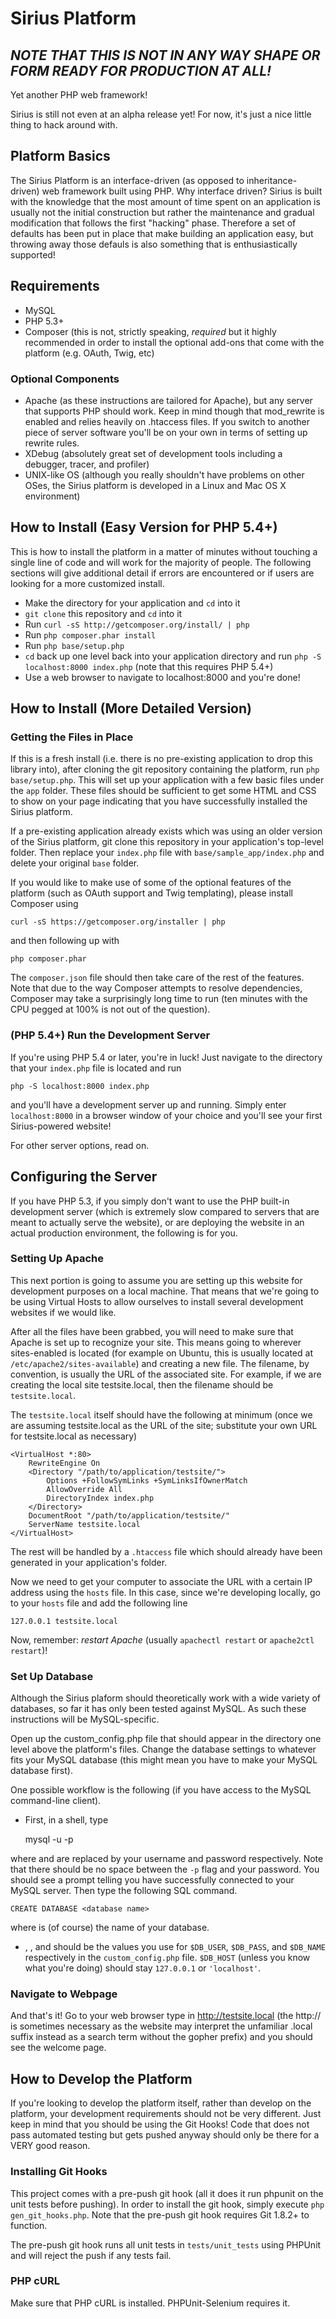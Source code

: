 Sirius Platform
============

_NOTE THAT THIS IS NOT IN ANY WAY SHAPE OR FORM READY FOR PRODUCTION AT ALL!_
-----------------------------------------------------------------------------

Yet another PHP web framework! 

Sirius is still not even at an alpha release yet!
For now, it's just a nice little thing to hack around with.

Platform Basics
---------------

The Sirius Platform is an interface-driven (as opposed to inheritance-driven)
web framework built using PHP. Why interface driven? Sirius is built with the
knowledge that the most amount of time spent on an application is usually not
the initial construction but rather the maintenance and gradual modification
that follows the first "hacking" phase. Therefore a set of defaults has been put
in place that make building an application easy, but throwing away those defauls
is also something that is enthusiastically supported!

Requirements
------------

+ MySQL
+ PHP 5.3+
+ Composer (this is not, strictly speaking, _required_ but it highly recommended
  in order to install the optional add-ons that come with the platform (e.g.
  OAuth, Twig, etc)

### Optional Components

+ Apache (as these instructions are tailored for Apache), but any server that
  supports PHP should work. Keep in mind though that mod\_rewrite is enabled and
relies heavily on .htaccess files. If you switch to another piece of server
software you'll be on your own in terms of setting up rewrite rules.
+ XDebug (absolutely great set of development tools including a debugger,
  tracer, and profiler)
+ UNIX-like OS (although you really shouldn't have problems on other OSes, the
  Sirius platform is developed in a Linux and Mac OS X environment)

How to Install (Easy Version for PHP 5.4+)
------------------------------------------

This is how to install the platform in a matter of minutes without touching a
single line of code and will work for the majority of people. The following
sections will give additional detail if errors are encountered or if users are
looking for a more customized install.

+ Make the directory for your application and `cd` into it
+ `git clone` this repository and `cd` into it
+ Run `curl -sS http://getcomposer.org/install/ | php`
+ Run `php composer.phar install`
+ Run `php base/setup.php`
+ `cd` back up one level back into your application directory and run `php -S
  localhost:8000 index.php` (note that this requires PHP 5.4+)
+ Use a web browser to navigate to localhost:8000 and you're done!

How to Install (More Detailed Version)
--------------------------------------

### Getting the Files in Place

If this is a fresh install (i.e. there is no pre-existing application to drop
this library into), after cloning the git repository containing the platform,
run ``` php base/setup.php ```. This will set up your application with
a few basic files under the `app` folder. These files should be sufficient to
get some HTML and CSS to show on your page indicating that you have successfully
installed the Sirius platform. 

If a pre-existing application already exists which was using an older version of
the Sirius platform, git clone this repository in your application's top-level
folder. Then replace your `index.php` file with ```base/sample_app/index.php``` and
delete your original `base` folder.

If you would like to make use of some of the optional features of the platform
(such as OAuth support and Twig templating), please install Composer using 

    curl -sS https://getcomposer.org/installer | php

and then following up with 

    php composer.phar

The `composer.json` file should then take care of the rest of the features. Note
that due to the way Composer attempts to resolve dependencies, Composer may take
a surprisingly long time to run (ten minutes with the CPU pegged at 100% is not
out of the question).

### (PHP 5.4+) Run the Development Server

If you're using PHP 5.4 or later, you're in luck! Just navigate to the directory
that your `index.php` file is located and run 

    php -S localhost:8000 index.php

and you'll have a development server up and running. Simply enter
`localhost:8000` in a browser window of your choice and you'll see your first
Sirius-powered website!

For other server options, read on.


Configuring the Server
----------------------

If you have PHP 5.3, if you simply don't want to use the PHP built-in
development server (which is extremely slow compared to servers that are meant
to actually serve the website), or are deploying the website in an actual
production environment, the following is for you.

### Setting Up Apache

This next portion is going to assume you are setting up this website for
development purposes on a local machine. That means that we're going to be using
Virtual Hosts to allow ourselves to install several development websites if we
would like.

After all the files have been grabbed, you will need to make sure that Apache is
set up to recognize your site. This means going to wherever sites-enabled is
located (for example on Ubuntu, this is usually located at
`/etc/apache2/sites-available`) and creating a new file. The filename, by
convention, is usually the URL of the associated site. For example, if we are
creating the local site testsite.local, then the filename should be
`testsite.local`.

The `testsite.local` itself should have the following at minimum (once we are
assuming testsite.local as the URL of the site; substitute your own URL for
testsite.local as necessary)

    <VirtualHost *:80>
        RewriteEngine On
        <Directory "/path/to/application/testsite/">
            Options +FollowSymLinks +SymLinksIfOwnerMatch
            AllowOverride All
            DirectoryIndex index.php
        </Directory>
        DocumentRoot "/path/to/application/testsite/"
        ServerName testsite.local
    </VirtualHost>

The rest will be handled by a `.htaccess` file which should already have been
generated in your application's folder.

Now we need to get your computer to associate the URL with a certain IP address
using the `hosts` file. In this case, since we're developing locally, go to your
`hosts` file and add the following line

    127.0.0.1 testsite.local

Now, remember: _restart Apache_ (usually `apachectl restart` or `apache2ctl
restart`)!

### Set Up Database

Although the Sirius plaform should theoretically work with a wide variety of
databases, so far it has only been tested against MySQL. As such these
instructions will be MySQL-specific. 

Open up the custom_config.php file that should appear in the directory one level
above the platform's files. Change the database settings to whatever fits your
MySQL database (this might mean you have to make your MySQL database first).

One possible workflow is the following (if you have access to the MySQL
command-line client).

+ First, in a shell, type

    mysql -u <mysql username> -p<mysql password>

where <mysql username> and <mysql password> are replaced by your username and
password respectively. Note that there should be no space between the `-p` flag
and your password. You should see a prompt telling you have successfully
connected to your MySQL server. Then type the following SQL command.
      
    CREATE DATABASE <database name>

where <database name> is (of course) the name of your database.

+ <mysql username>, <mysql password>, and <database name> should be the values
  you use for ```$DB_USER```, ```$DB_PASS```, and ```$DB_NAME``` respectively
in the ```custom_config.php``` file. ```$DB_HOST``` (unless you know what
you're doing) should stay ```127.0.0.1``` or ```'localhost'```.

### Navigate to Webpage

And that's it! Go to your web browser type in http://testsite.local (the http://
is sometimes necessary as the website may interpret the unfamiliar .local suffix
instead as a search term without the gopher prefix) and you should see the
welcome page.

How to Develop the Platform
---------------------------

If you're looking to develop the platform itself, rather than develop on the
platform, your development requirements should not be very different. Just keep
in mind that you should be using the Git Hooks! Code that does not pass
automated testing but gets pushed anyway should only be there for a VERY good
reason.

### Installing Git Hooks

This project comes with a pre-push git hook (all it does it run phpunit on the
unit tests before pushing). In order to install the git hook, simply execute
```php gen_git_hooks.php```.  Note that the pre-push git hook requires Git
1.8.2+ to function.

The pre-push git hook runs all unit tests in ```tests/unit_tests``` using
PHPUnit and will reject the push if any tests fail.

### PHP cURL

Make sure that PHP cURL is installed. PHPUnit-Selenium requires it.
